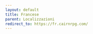 ```yaml
---
layout: default
title: Francese
parent: Localizzazioni
redirect_to: https://fr.cairnrpg.com/
---
```


